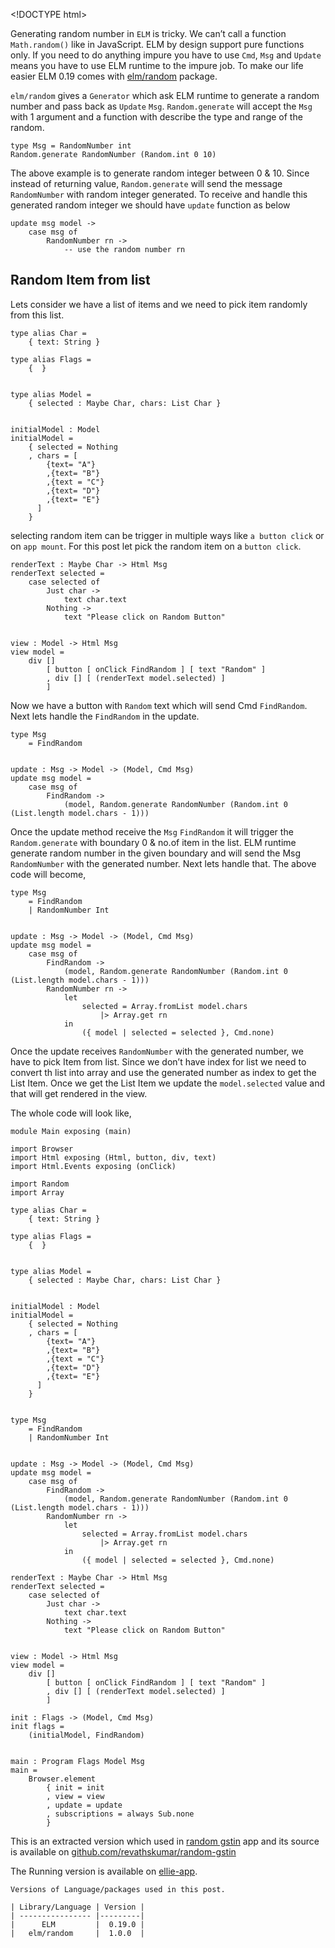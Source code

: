 &lt;!DOCTYPE html&gt;

Generating random number in `ELM` is tricky. We can’t call a function `Math.random()` like in JavaScript. ELM by design support pure functions only. If you need to do anything impure you have to use `Cmd`, `Msg` and `Update` means you have to use ELM runtime to the impure job. To make our life easier ELM 0.19 comes with [elm/random](https://package.elm-lang.org/packages/elm/random) package.

`elm/random` gives a `Generator` which ask ELM runtime to generate a random number and pass back as `Update` `Msg`. `Random.generate` will accept the `Msg` with 1 argument and a function with describe the type and range of the random.

    type Msg = RandomNumber int
    Random.generate RandomNumber (Random.int 0 10)

The above example is to generate random integer between 0 & 10. Since instead of returning value, `Random.generate` will send the message `RandomNumber` with random integer generated. To receive and handle this generated random integer we should have `update` function as below

    update msg model ->
        case msg of
            RandomNumber rn ->
                -- use the random number rn

<a href="#random-item-list" id="random-item-list" class="anchor"><em></em></a>Random Item from list
---------------------------------------------------------------------------------------------------

Lets consider we have a list of items and we need to pick item randomly from this list.

    type alias Char = 
        { text: String }

    type alias Flags = 
        {  }


    type alias Model =
        { selected : Maybe Char, chars: List Char }


    initialModel : Model
    initialModel =
        { selected = Nothing
        , chars = [
            {text= "A"}
            ,{text= "B"}
            ,{text = "C"}
            ,{text= "D"}
            ,{text= "E"}
          ] 
        }

selecting random item can be trigger in multiple ways like `a button click` or on `app mount`. For this post let pick the random item on a `button click`.

    renderText : Maybe Char -> Html Msg
    renderText selected =
        case selected of 
            Just char ->
                text char.text
            Nothing ->
                text "Please click on Random Button"


    view : Model -> Html Msg
    view model =
        div []
            [ button [ onClick FindRandom ] [ text "Random" ]
            , div [] [ (renderText model.selected) ]
            ]

Now we have a button with `Random` text which will send Cmd `FindRandom`. Next lets handle the `FindRandom` in the update.

    type Msg
        = FindRandom


    update : Msg -> Model -> (Model, Cmd Msg)
    update msg model =
        case msg of
            FindRandom ->
                (model, Random.generate RandomNumber (Random.int 0 (List.length model.chars - 1)))

Once the update method receive the `Msg` `FindRandom` it will trigger the `Random.generate` with boundary 0 & no.of item in the list. ELM runtime generate random number in the given boundary and will send the Msg `RandomNumber` with the generated number. Next lets handle that. The above code will become,

    type Msg
        = FindRandom
        | RandomNumber Int


    update : Msg -> Model -> (Model, Cmd Msg)
    update msg model =
        case msg of
            FindRandom ->
                (model, Random.generate RandomNumber (Random.int 0 (List.length model.chars - 1)))
            RandomNumber rn ->
                let
                    selected = Array.fromList model.chars
                        |> Array.get rn
                in
                    ({ model | selected = selected }, Cmd.none)

Once the update receives `RandomNumber` with the generated number, we have to pick Item from list. Since we don’t have index for list we need to convert th list into array and use the generated number as index to get the List Item. Once we get the List Item we update the `model.selected` value and that will get rendered in the view.

The whole code will look like,

    module Main exposing (main)

    import Browser
    import Html exposing (Html, button, div, text)
    import Html.Events exposing (onClick)

    import Random
    import Array

    type alias Char = 
        { text: String }

    type alias Flags = 
        {  }


    type alias Model =
        { selected : Maybe Char, chars: List Char }


    initialModel : Model
    initialModel =
        { selected = Nothing
        , chars = [
            {text= "A"}
            ,{text= "B"}
            ,{text = "C"}
            ,{text= "D"}
            ,{text= "E"}
          ] 
        }


    type Msg
        = FindRandom
        | RandomNumber Int


    update : Msg -> Model -> (Model, Cmd Msg)
    update msg model =
        case msg of
            FindRandom ->
                (model, Random.generate RandomNumber (Random.int 0 (List.length model.chars - 1)))
            RandomNumber rn ->
                let
                    selected = Array.fromList model.chars
                        |> Array.get rn
                in
                    ({ model | selected = selected }, Cmd.none)

    renderText : Maybe Char -> Html Msg
    renderText selected =
        case selected of 
            Just char ->
                text char.text
            Nothing ->
                text "Please click on Random Button"


    view : Model -> Html Msg
    view model =
        div []
            [ button [ onClick FindRandom ] [ text "Random" ]
            , div [] [ (renderText model.selected) ]
            ]
            
    init : Flags -> (Model, Cmd Msg)
    init flags =
        (initialModel, FindRandom)


    main : Program Flags Model Msg
    main =
        Browser.element
            { init = init
            , view = view
            , update = update
            , subscriptions = always Sub.none
            }

This is an extracted version which used in [random gstin](https://revathskumar.github.io/random-gstin/) app and its source is available on [github.com/revathskumar/random-gstin](https://github.com/revathskumar/random-gstin/)

The Running version is available on [ellie-app](https://ellie-app.com/42fkLMFVdqBa1).

    Versions of Language/packages used in this post.

    | Library/Language | Version |
    | ---------------- |---------|
    |      ELM         |  0.19.0 |
    |   elm/random     |  1.0.0  |
